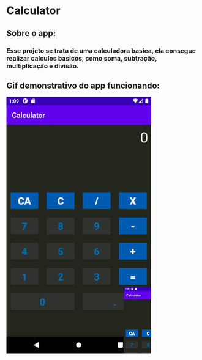 # Calculator
## Sobre o app:
### Esse projeto se trata de uma calculadora basica, ela consegue realizar calculos basicos, como soma, subtração, multiplicação e divisão.
## Gif demonstrativo do app funcionando:
![Gif do app](./images/calculator.gif)

